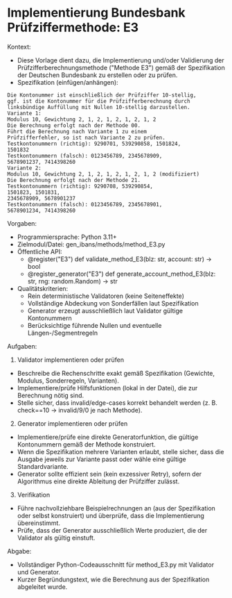 # Implementierung Bundesbank Prüfziffermethode: E3

Kontext:
- Diese Vorlage dient dazu, die Implementierung und/oder Validierung der Prüfzifferberechnungsmethode ("Methode E3") gemäß der Spezifikation der Deutschen Bundesbank zu erstellen oder zu prüfen.
- Spezifikation (einfügen/anhängen):

```Text
Die Kontonummer ist einschließlich der Prüfziffer 10-stellig,
ggf. ist die Kontonummer für die Prüfzifferberechnung durch
linksbündige Auffüllung mit Nullen 10-stellig darzustellen.
Variante 1:
Modulus 10, Gewichtung 2, 1, 2, 1, 2, 1, 2, 1, 2
Die Berechnung erfolgt nach der Methode 00.
Führt die Berechnung nach Variante 1 zu einem
Prüfzifferfehler, so ist nach Variante 2 zu prüfen.
Testkontonummern (richtig): 9290701, 539290858, 1501824,
1501832
Testkontonummern (falsch): 0123456789, 2345678909,
5678901237, 7414398260
Variante 2:
Modulus 10, Gewichtung 2, 1, 2, 1, 2, 1, 2, 1, 2 (modifiziert)
Die Berechnung erfolgt nach der Methode 21.
Testkontonummern (richtig): 9290708, 539290854,
1501823, 1501831,
2345678909, 5678901237
Testkontonummern (falsch): 0123456789, 2345678901,
5678901234, 7414398260
```

Vorgaben:
- Programmiersprache: Python 3.11+
- Zielmodul/Datei: gen_ibans/methods/method_E3.py
- Öffentliche API:
  - @register("E3") def validate_method_E3(blz: str, account: str) -> bool
  - @register_generator("E3") def generate_account_method_E3(blz: str, rng: random.Random) -> str
- Qualitätskriterien:
  - Rein deterministische Validatoren (keine Seiteneffekte)
  - Vollständige Abdeckung von Sonderfällen laut Spezifikation
  - Generator erzeugt ausschließlich laut Validator gültige Kontonummern
  - Berücksichtige führende Nullen und eventuelle Längen-/Segmentregeln

Aufgaben:
1) Validator implementieren oder prüfen
- Beschreibe die Rechenschritte exakt gemäß Spezifikation (Gewichte, Modulus, Sonderregeln, Varianten).
- Implementiere/prüfe Hilfsfunktionen (lokal in der Datei), die zur Berechnung nötig sind.
- Stelle sicher, dass invalid/edge-cases korrekt behandelt werden (z. B. check==10 -> invalid/9/0 je nach Methode).

2) Generator implementieren oder prüfen
- Implementiere/prüfe eine direkte Generatorfunktion, die gültige Kontonummern gemäß der Methode konstruiert.
- Wenn die Spezifikation mehrere Varianten erlaubt, stelle sicher, dass die Ausgabe jeweils zur Variante passt oder wähle eine gültige Standardvariante.
- Generator sollte effizient sein (kein exzessiver Retry), sofern der Algorithmus eine direkte Ableitung der Prüfziffer zulässt.

3) Verifikation
- Führe nachvollziehbare Beispielrechnungen an (aus der Spezifikation oder selbst konstruiert) und überprüfe, dass die Implementierung übereinstimmt.
- Prüfe, dass der Generator ausschließlich Werte produziert, die der Validator als gültig einstuft.

Abgabe:
- Vollständiger Python-Codeausschnitt für method_E3.py mit Validator und Generator.
- Kurzer Begründungstext, wie die Berechnung aus der Spezifikation abgeleitet wurde.